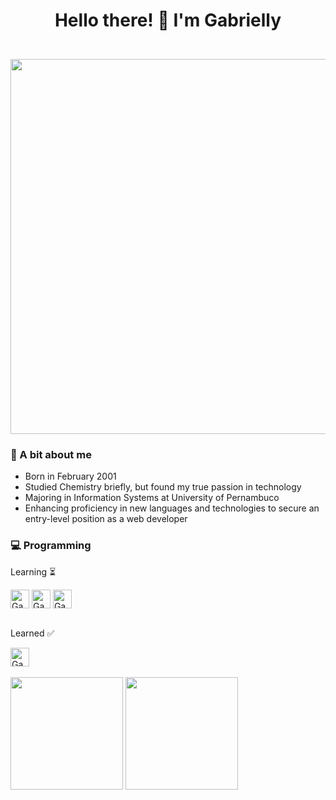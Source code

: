  # <p align="center">Hello there! 👾 I'm Gabrielly</p>

<br>
<center>
  <div>
  <img height="600cm" src="https://i.pinimg.com/originals/16/89/5b/16895b231b6da505e2e4acef02a3c1fe.gif"/>
  </div>
</center>


### 🌼 A bit about me
- Born in February 2001
- Studied Chemistry briefly, but found my true passion in technology
- Majoring in Information Systems at University of Pernambuco
- Enhancing proficiency in new languages and technologies to secure an entry-level position as a web developer

### 💻 Programming 
Learning ⏳
<div>
  <div style="display: incline_block">
    <img align="center" alt="Gab" height="30" width"40" src="https://img.shields.io/badge/JavaScript-323330?style=for-the-badge&logo=javascript&logoColor=F7DF1E">
    <img align="center" alt="Gab" height="30" width"40" src="https://img.shields.io/badge/HTML5-E34F26?style=for-the-badge&logo=html5&logoColor=white">
    <img align="center" alt="Gab" height="30" width"40" src="https://img.shields.io/badge/CSS3-1572B6?style=for-the-badge&logo=css3&logoColor=white">
</div>
<br>
 
Learned ✅
<div>
  <div style="display: incline_block">
    <img align="center" alt="Gab-Csharp" height="30" width"40" src="https://img.shields.io/badge/C-00599C?style=for-the-badge&logo=c&logoColor=white">
</div>
          
          
<br>
<div>
  <img height="180cm" windth="200cm" src="https://github-readme-stats.vercel.app/api?username=gabriellydasi&show_icons=true&theme=dracula#gh-dark-mode-only)](https://github.com/anuraghazra/github-readme-stats#gh-dark-mode-only"/>
  <img height="180cm" windth="10cm" src="https://github-readme-stats.vercel.app/api/top-langs/?username=gabriellydasi&langs_count=16&theme=dracula"/>
</div>
<br>
<br>

 
